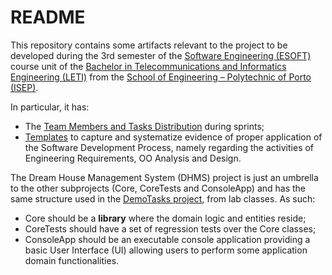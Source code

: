 # README #

This repository contains some artifacts relevant to the project to be developed during the 3rd semester of the [Software Engineering (ESOFT)](https://portal.isep.ipp.pt/intranet/education/visualiza_ficha_uc_v10.aspx?cde=67315) course unit of the [Bachelor in Telecommunications and Informatics Engineering (LETI)](https://www.isep.ipp.pt/Course/Course/473) from the [School of Engineering – Polytechnic of Porto (ISEP)](https://www.isep.ipp.pt).

In particular, it has:

- The [Team Members and Tasks Distribution](docs/TeamMembersAndTasks.md) during sprints;
- [Templates](docs/(templates)) to capture and systematize evidence of proper application of the Software Development Process, namely regarding the activities of Engineering Requirements, OO Analysis and Design.

The Dream House Management System (DHMS) project is just an umbrella to the other subprojects (Core, CoreTests and ConsoleApp) and has the same structure used in the [DemoTasks project](https://moodle.isep.ipp.pt/pluginfile.php/386013/mod_label/intro/DemoTasks_V0.zip), from lab classes. As such:

- Core should be a **library** where the domain logic and entities reside;
- CoreTests should have a set of regression tests over the Core classes;
- ConsoleApp should be an executable console application providing a basic User Interface (UI) allowing users to perform some application domain functionalities.
